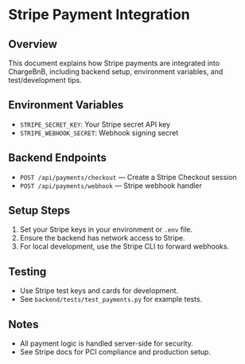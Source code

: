 # Stripe Payment Integration

## Overview
This document explains how Stripe payments are integrated into ChargeBnB, including backend setup, environment variables, and test/development tips.

## Environment Variables
- `STRIPE_SECRET_KEY`: Your Stripe secret API key
- `STRIPE_WEBHOOK_SECRET`: Webhook signing secret

## Backend Endpoints
- `POST /api/payments/checkout` — Create a Stripe Checkout session
- `POST /api/payments/webhook` — Stripe webhook handler

## Setup Steps
1. Set your Stripe keys in your environment or `.env` file.
2. Ensure the backend has network access to Stripe.
3. For local development, use the Stripe CLI to forward webhooks.

## Testing
- Use Stripe test keys and cards for development.
- See `backend/tests/test_payments.py` for example tests.

## Notes
- All payment logic is handled server-side for security.
- See Stripe docs for PCI compliance and production setup.

